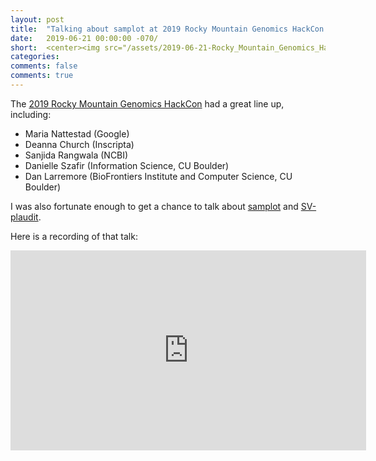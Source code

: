 ```yaml
---
layout: post
title:  "Talking about samplot at 2019 Rocky Mountain Genomics HackCon at CU Boulder"
date:   2019-06-21 00:00:00 -070/
short:  <center><img src="/assets/2019-06-21-Rocky_Mountain_Genomics_HackCon/HackCon-LogoMED.original.png" height="300px"></center>
categories: 
comments: false
comments: true
---
```


The [2019 Rocky Mountain Genomics HackCon](https://hackathon.colorado.edu) had
a great line up, including: 

- Maria Nattestad (Google)
- Deanna Church (Inscripta)
- Sanjida Rangwala (NCBI)
- Danielle Szafir (Information Science, CU Boulder)
- Dan Larremore (BioFrontiers Institute and Computer Science, CU Boulder)


I was also fortunate enough to get a chance to talk about
[samplot](https://github.com/ryanlayer/samplot) and [SV-plaudit](https://github.com/jbelyeu/SV-plaudit).

Here is a recording of that talk:

<iframe width="569" height="320" src="https://www.youtube.com/embed/-2Iyq3gkXGM" frameborder="0" allow="autoplay; encrypted-media" allowfullscreen></iframe>


